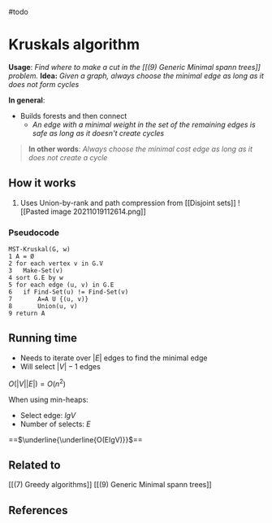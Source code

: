 #todo 

# Kruskals algorithm
**Usage**: *Find where to make a cut in the [[(9) Generic Minimal spann trees]] problem.*
**Idea:** *Given a graph, always choose the minimal edge as long as it does not form cycles*

**In general**: 
- Builds forests and then connect
	- *An edge with a minimal weight in the set of the remaining edges is safe as long as it doesn't create cycles*


>**In other words**: *Always choose the minimal cost edge as long as it does not create a cycle*

## How it works
1. Uses Union-by-rank and path compression from [[Disjoint sets]]
![[Pasted image 20211019112614.png]]

### Pseudocode
```
MST-Kruskal(G, w) 
1 A = Ø 
2 for each vertex v in G.V 
3 	Make-Set(v) 
4 sort G.E by w 
5 for each edge (u, v) in G.E 
6 	if Find-Set(u) != Find-Set(v) 
7 		A=A U {(u, v)} 
8 		Union(u, v) 
9 return A
```


## Running time
- Needs to iterate over $|E|$ edges to find the minimal edge
- Will select $|V|-1$ edges

$O(|V||E|) = O(n^2)$

When using min-heaps:
- Select edge: $lgV$
- Number of selects: $E$

==$\underline{\underline{O(ElgV)}}$==

## Related to
[[(7) Greedy algorithms]]
[[(9) Generic Minimal spann trees]]

## References